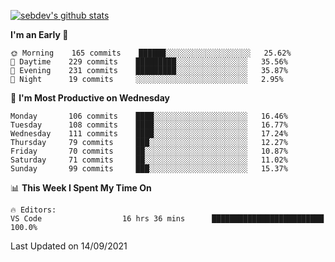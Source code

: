 [![sebdev's github stats](https://github-readme-stats.vercel.app/api?username=sebdeveloper6952&theme=vue-dark)](https://github.com/anuraghazra/github-readme-stats)
<!--START_SECTION:waka-->
**I'm an Early 🐤** 

```text
🌞 Morning    165 commits    ██████░░░░░░░░░░░░░░░░░░░   25.62% 
🌆 Daytime    229 commits    █████████░░░░░░░░░░░░░░░░   35.56% 
🌃 Evening    231 commits    █████████░░░░░░░░░░░░░░░░   35.87% 
🌙 Night      19 commits     ░░░░░░░░░░░░░░░░░░░░░░░░░   2.95%

```
📅 **I'm Most Productive on Wednesday** 

```text
Monday       106 commits    ████░░░░░░░░░░░░░░░░░░░░░   16.46% 
Tuesday      108 commits    ████░░░░░░░░░░░░░░░░░░░░░   16.77% 
Wednesday    111 commits    ████░░░░░░░░░░░░░░░░░░░░░   17.24% 
Thursday     79 commits     ███░░░░░░░░░░░░░░░░░░░░░░   12.27% 
Friday       70 commits     ██░░░░░░░░░░░░░░░░░░░░░░░   10.87% 
Saturday     71 commits     ██░░░░░░░░░░░░░░░░░░░░░░░   11.02% 
Sunday       99 commits     ███░░░░░░░░░░░░░░░░░░░░░░   15.37%

```


📊 **This Week I Spent My Time On** 

```text
🔥 Editors: 
VS Code                  16 hrs 36 mins      █████████████████████████   100.0%

```


 Last Updated on 14/09/2021
<!--END_SECTION:waka-->

